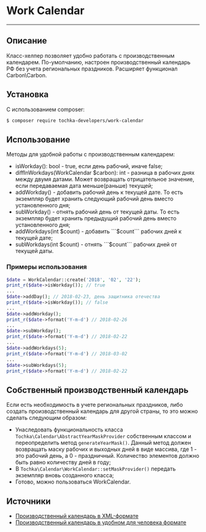 # Work Calendar
---
## Описание
Класс-хелпер позволяет удобно работать с производственным календарем. По-умолчанию, настроен производственный календарь РФ без учета региональных праздников. Расширяет функционал Carbon\Carbon.
## Установка
С использованием composer:
```sh
$ composer require tochka-developers/work-calendar
```
## Использование
Методы для удобной работы с производственным календарем:
* isWorkday(): bool - true, если день рабочий, иначе false;
* diffInWorkdays(WorkCalendar $carbon): int - разница в рабочих днях между двумя датами. Может возвращать отрицательное значение, если передаваемая дата меньше(раньше) текущей;
* addWorkday() - добавить рабочий день к текущей дате. То есть экземпляр будет хранить следующий рабочий день вместо установленного дня;
* subWorkday() - отнять рабочий день от текущей даты. То есть экземпляр будет хранить предыдущий рабочий день вместо установленного дня;
* addWorkdays(int $count) - добавить ```$count``` рабочих дней к текущей дате;
* subWorkdays(int $count) - отнять ```$count``` рабочих дней от текущей даты.
### Примеры использования
```php
$date = WorkCalendar::create('2018', '02', '22');
print_r($date->isWorkday()); // true
...
$date->addDay(); // 2018-02-23, день защитника отечества
print_r($date->isWorkday()); // false
...
$date->addWorkday();
print_r($date->format('Y-m-d') // 2018-02-26
...
$date->subWorkday();
print_r($date->format('Y-m-d') // 2018-02-22
...
$date->addWorkdays(5);
print_r($date->format('Y-m-d') // 2018-03-02
...
$date->subWorkdays(5);
print_r($date->format('Y-m-d') // 2018-02-22
```
## Собственный производственный календарь
Если есть необходимость в учете региональных праздников, либо создать производственный календарь для другой страны, то это можно сделать следующим образом:
* Унаследовать функциональность класса `Tochka\Calendar\AbstractYearMaskProvider` собственным классом и переопределить метод `generateYearMask()`. Данный метод должен возвращать маску рабочих и выходных дней в виде массива, где 1 - это рабочий день, а 0 - праздничный. Количество элементов должно быть равно количеству дней в году;
* В `Tochka\Calendar\WorkCalendar::setMaskProvider()` передать экземпляр вновь созданного класса;
* Готово, можно пользоваться WorkCalendar.
## Источники
* [Производственный календарь в XML-формате](http://xmlcalendar.ru/)
* [Производственный календарь в удобном для человека формате](http://www.consultant.ru/law/ref/calendar/proizvodstvennye/2018/)